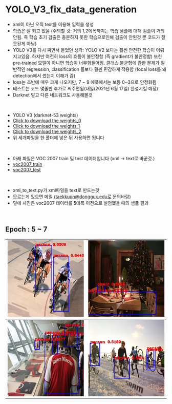 # YOLO_V3_fix_data_generation
* xml이 아닌 오직 text를 이용해 입력을 생성
* 학습은 잘 되고 있음 (주의할 것: 거의 1,2에폭까지는 학습 샘플에 대해 검출이 거의 안됨. 즉 학습 초기 검출은 충분하지 못한 학습으로인해 검출이 안된것 뿐 코드가 잘못된게 아님)
* YOLO V3를 다시 짜면서 들었던 생각: YOLO V2 보다는 훨씬 안전한 학습이 이뤄지고있음. 하지만 여전히 loss의 흐름이 불안정함 (즉 gradient가 불안정함) 또한 pre-trained 모델이 아니면 학습이 너무힘들어짐. 클래스 불균형에 관한 문제가 일반적인 regression, classification 들보다 훨씬 민감하게 작용함 (focal loss를 왜 detection에서 썼는지 이해가 감)
* loss는 초반에 매우 크게 나오지만, 7 ~ 9 에폭에서는 보통 0~3으로 안정화됨
* 테스트는 코드 몇줄만 추가로 써주면됨(내일(2021년 6월 17일) 완성시킬 예정)
* Darknet 말고 다른 네트워크도 사용해볼것
<br/>

* YOLO V3 (darknet-53 weights)
* [Click to download the weights_0](https://drive.google.com/file/d/1zw8g69HY-P93l7bOdbH4J9y7XIU38Nkv/view?usp=sharing)
* [Click to download the weights_1](https://drive.google.com/file/d/1SMdUWhQZleI-AS9-2xVpGu_SFGEZ_Zs1/view?usp=sharing)
* [Click to download the weights_2](https://drive.google.com/file/d/1MWN1h7i302GYT13RTMi4v2do5b1i4XXU/view?usp=sharing)
* 위  세개파일을 한 폴더에 넣은 뒤 사용하면 됩니다
<br/>

* 아래 파일은 VOC 2007 train 및 test 데이터입니다 (xml -> text로 바꾼것.)
* [voc2007_train](https://drive.google.com/file/d/1gen5BH_LQ9pY8mgEnGrB5z1MHvo8aacq/view?usp=sharing)
* [voc2007_test](https://drive.google.com/file/d/1TvvGrwrpa4F0Bp45x6cej1vNIapVC3wb/view?usp=sharing)
<br/>

* xml_to_text.py가 xml파일을 text로 만드는것
* 모르는게 있으면 메일 (taekkuon@dongguk.edu로 문의바람)
* 밑에 사진은 voc2007 데이터를 5에폭 이전으로 실험했을 때의 샘플 결과
<br/>

## Epoch : 5 ~ 7

| ![1500_7](https://github.com/Kimyuhwanpeter/YOLO_V3_fix_data_generation/blob/main/1500_7.jpg) | ![2500_7](https://github.com/Kimyuhwanpeter/YOLO_V3_fix_data_generation/blob/main/2500_7.jpg) |
| ----------------------------------------------- | ----------------------------------------------- |
| ![4000_5](https://github.com/Kimyuhwanpeter/YOLO_V3_fix_data_generation/blob/main/4000_5.jpg) | ![4000_7](https://github.com/Kimyuhwanpeter/YOLO_V3_fix_data_generation/blob/main/4000_7.jpg) |


